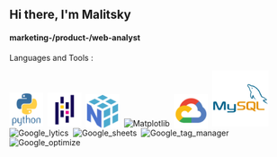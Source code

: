 <div id="header" align="left">
  <h2> Hi there, I'm Malitsky </h2>
   <h4> marketing-/product-/web-analyst </h4>
</div>

Languages and Tools :
<div alignk='center'>
  <img src="https://github.com/devicons/devicon/blob/master/icons/python/python-original-wordmark.svg" title="Python" alt="Python" width="60" height="60"/>&nbsp;
  <img src="https://github.com/devicons/devicon/blob/master/icons/pandas/pandas-original.svg" title="Pandas" alt="Pandas" width="60" height="60"/>&nbsp;
  <img src="https://github.com/devicons/devicon/blob/master/icons/numpy/numpy-original.svg" title="Numpy" alt="Numpy" width="60" height="60"style="vertical-align:bottom"/>&nbsp;
  <img src="https://upload.wikimedia.org/wikipedia/commons/8/84/Matplotlib_icon.svg" title="Matplotlib" alt="Matplotlib" width="60" height="60"style="vertical-align:bottom"/>&nbsp;
  <img src="https://github.com/devicons/devicon/blob/master/icons/googlecloud/googlecloud-original.svg" title="Google_cloud" alt="Google_cloud" width="60" height="60"style="vertical-align:bottom"/>&nbsp;
  <img src="https://github.com/devicons/devicon/blob/master/icons/mysql/mysql-original-wordmark.svg" title="mysql" alt="mysql" width="100" height="100"/>&nbsp;
  <img src="https://img.uxwing.com/wp-content/themes/uxwing/download/brands-social-media/google-analytics-icon.svg" title="Google_lytics" alt="Google_lytics" width="50" height="50"/>&nbsp;
  <img src="https://upload.wikimedia.org/wikipedia/commons/3/30/Google_Sheets_logo_%282014-2020%29.svg" title="Google_sheets" alt="Google_sheets" width="50" height="50"/>&nbsp;
   <img src="https://www.svgrepo.com/show/353827/google-tag-manager.svg" title="Google_tag_manager" alt="Google_tag_manager" width="50" height="50"/>&nbsp;
  <img src="https://cdn.worldvectorlogo.com/logos/google-optimize.svg" title="Google_optimize" alt="Google_optimize" width="50" height="50"/>&nbsp;
  
</div>

